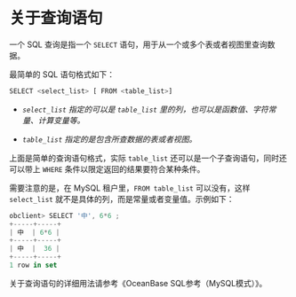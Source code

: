 关于查询语句 
===========================



一个 SQL 查询是指一个 `SELECT` 语句，用于从一个或多个表或者视图里查询数据。

最简单的 SQL 语句格式如下：

```javascript
SELECT <select_list> [ FROM <table_list>]
```



* *`select_list` 指定的可以是 `table_list` 里的列，也可以是函数值、字符常量、计算变量等。* 

* *`table_list` 指定的是包含所查数据的表或者视图。* 




上面是简单的查询语句格式，实际 `table_list` 还可以是一个子查询语句，同时还可以带上 `WHERE` 条件以限定返回的结果要符合某种条件。

需要注意的是，在 MySQL 租户里，`FROM table_list` 可以没有，这样 `select_list` 就不是具体的列，而是常量或者变量值。示例如下：

```javascript
obclient> SELECT '中', 6*6 ;
+-----+-----+
| 中  | 6*6 |
+-----+-----+
| 中  |  36 |
+-----+-----+
1 row in set
```



关于查询语句的详细用法请参考《OceanBase SQL参考（MySQL模式）》。
